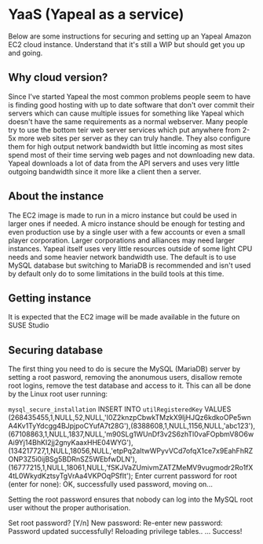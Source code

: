 # YaaS (Yapeal as a service) #

Below are some instructions for securing and setting up an Yapeal Amazon EC2
cloud instance. Understand that it's still a WIP but should get you up and
going.

## Why cloud version?

Since I've started Yapeal the most common problems people seem to have is
finding good hosting with up to date software that don't over commit their
servers which can cause multiple issues for something like Yapeal which doesn't
have the same requirements as a normal webserver. Many people try to use the
bottom teir web server services which put anywhere from 2-5x more web sites per
server as they can truly handle. They also configure them for high output
network bandwidth but little incoming as most sites spend most of their time
serving web pages and not downloading new data. Yapeal downloads a lot of data
from the API servers and uses very little outgoing bandwidth since it more like
a client then a server.

## About the instance

The EC2 image is made to run in a micro instance but could be used in larger
ones if needed. A micro instance should be enough for testing and even
production use by a single user with a few accounts or even a small player
corporation. Larger corporations and alliances may need larger instances. Yapeal
itself uses very little resources outside of some light CPU needs and some
heavier network bandwidth use. The default is to use MySQL database but
switching to MariaDB is recommended and isn't used by default only do to some
limitations in the build tools at this time.

## Getting instance

It is expected that the EC2 image will be made available in the future on
SUSE Studio

## Securing database

The first thing you need to do is secure the MySQL (MariaDB) server by setting a
root pasword, removing the anonumous users, disallow remote root logins, remove
the test database and access to it. This can all be done by the Linux root user
running:

 `mysql_secure_installation`
INSERT INTO `utilRegisteredKey` VALUES (268435455,1,NULL,52,NULL,'I0Z2knzpCbwkTMzkX9IjHJQz6kdkoOPe5wnA4Kv1TyYdcgg4BJpjpoCYufA7t28G'),(8388608,1,NULL,1156,NULL,'abc123'),(67108863,1,NULL,1837,NULL,'m90SLg1WUnDf3v2S6zhTl0vaFOpbmV8O6wAi9Yj14BhKI2jj2gnyKaaxHHE04WYG'),(134217727,1,NULL,18056,NULL,'etpPq2aItwWPyvVCd7ofqX1ce7x9EahFhRZONP3Z5i0ijBSg5BDRnSZ5WEbfwDLN'),(16777215,1,NULL,18061,NULL,'fSKJVaZUmivmZATZMeMV9vugmodr2Ro1fX4tL0WkydKztsyTgVrAa4VKPOqPSfIt');
Enter current password for root (enter for none):
OK, successfully used password, moving on...

Setting the root password ensures that nobody can log into the MySQL
root user without the proper authorisation.

Set root password? [Y/n]
New password:
Re-enter new password:
Password updated successfully!
Reloading privilege tables..
 ... Success!

